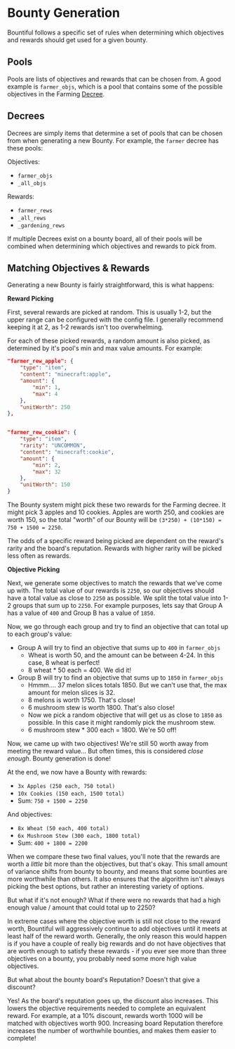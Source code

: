 
# Bounty Generation

Bountiful follows a specific set of rules when determining which objectives and rewards should get used for a given bounty.

## Pools

Pools are lists of objectives and rewards that can be chosen from. A good example is `farmer_objs`, which
is a pool that contains some of the possible objectives in the Farming [Decree](../general/decrees.md).

## Decrees

Decrees are simply items that determine a set of pools that can be chosen from when generating a new Bounty.
For example, the `farmer` decree has these pools:

Objectives:
* `farmer_objs`
* `_all_objs`

Rewards:
* `farmer_rews`
* `_all_rews`
* `_gardening_rews`

If multiple Decrees exist on a bounty board, all of their pools will be combined when determining which
objectives and rewards to pick from.

## Matching Objectives & Rewards

Generating a new Bounty is fairly straightforward, this is what happens:

**Reward Picking**

First, several rewards are picked at random. This is usually 1-2, but the upper range can
be configured with the config file. I generally recommend keeping it at 2, as 1-2 rewards isn't
too overwhelming.

For each of these picked rewards, a random amount is also picked, as determined by it's pool's
min and max value amounts. For example:

```json
"farmer_rew_apple": {
    "type": "item",
    "content": "minecraft:apple",
    "amount": {
        "min": 1,
        "max": 4
    },
    "unitWorth": 250
},


"farmer_rew_cookie": {
    "type": "item",
    "rarity": "UNCOMMON",
    "content": "minecraft:cookie",
    "amount": {
        "min": 2,
        "max": 32
    },
    "unitWorth": 150
}
```

The Bounty system might pick these two rewards for the Farming decree. It might pick 3 apples and 10 cookies.
Apples are worth 250, and cookies are worth 150, so the total "worth" of our Bounty will be `(3*250) + (10*150) = 750 + 1500 = 2250`.

The odds of a specific reward being picked are dependent on the reward's rarity and the board's reputation. Rewards
with higher rarity will be picked less often as rewards.


**Objective Picking**

Next, we generate some objectives to match the rewards that we've come up with. The total value of our rewards is `2250`,
so our objectives should have a total value as close to `2250` as possible. We split the total value into 1-2 groups that sum up to `2250`.
For example purposes, lets say that Group A has a value of `400` and Group B has a value of `1850`.

Now, we go through each group and try to find an objective that can total up to each group's value:
* Group A will try to find an objective that sums up to `400` in `farmer_objs`
  * Wheat is worth 50, and the amount can be between 4-24. In this case, 8 wheat is perfect!
  * 8 wheat * 50 each = 400. We did it!
* Group B will try to find an objective that sums up to `1850` in `farmer_objs`
  * Hmmm.... 37 melon slices totals 1850. But we can't use that, the max amount for melon slices is 32.
  * 8 melons is worth 1750. That's close!
  * 6 mushroom stew is worth 1800. That's also close!
  * Now we pick a random objective that will get us as close to `1850` as possible. In this case it might randomly pick the mushroom stew.
  * 6 mushroom stew * 300 each = 1800. We're 50 off!
  
Now, we came up with two objectives! We're still 50 worth away from meeting the reward value... But often times, this is considered *close enough*.
Bounty generation is done!

At the end, we now have a Bounty with rewards:
* `3x Apples (250 each, 750 total)`
* `10x Cookies (150 each, 1500 total)`
* Sum: `750 + 1500 = 2250`

And objectives:
* `8x Wheat (50 each, 400 total)`
* `6x Mushroom Stew (300 each, 1800 total)`
* Sum: `400 + 1800 = 2200`

When we compare these two final values, you'll note that the rewards are worth a *little* bit more than the objectives, but that's okay. This small amount of variance shifts
from  bounty to bounty, and means that some bounties are more worthwhile than others. It also ensures that the algorithm isn't always picking the best options, but rather an
interesting variety of options.

But what if it's not enough? What if there were no rewards that had a high enough value / amount that could total up to 2250? 

In extreme cases where the objective worth is still not close to the reward worth, Bountiful will aggressively continue to add objectives
until it meets at least half of the reward worth. Generally, the only reason this would happen is if you have a couple of really big rewards
and do not have objectives that are worth enough to satisfy these rewards - if you ever see more than three objectives on a bounty, you
probably need some more high value objectives.


But what about the bounty board's Reputation? Doesn't that give a discount?

Yes! As the board's reputation goes up, the discount also increases. This lowers the objective requirements needed to complete an equivalent reward. For example, at a 10% discount,
rewards worth 1000 will be matched with objectives worth 900. Increasing board Reputation therefore increases the number of worthwhile bounties, and makes them easier to complete!